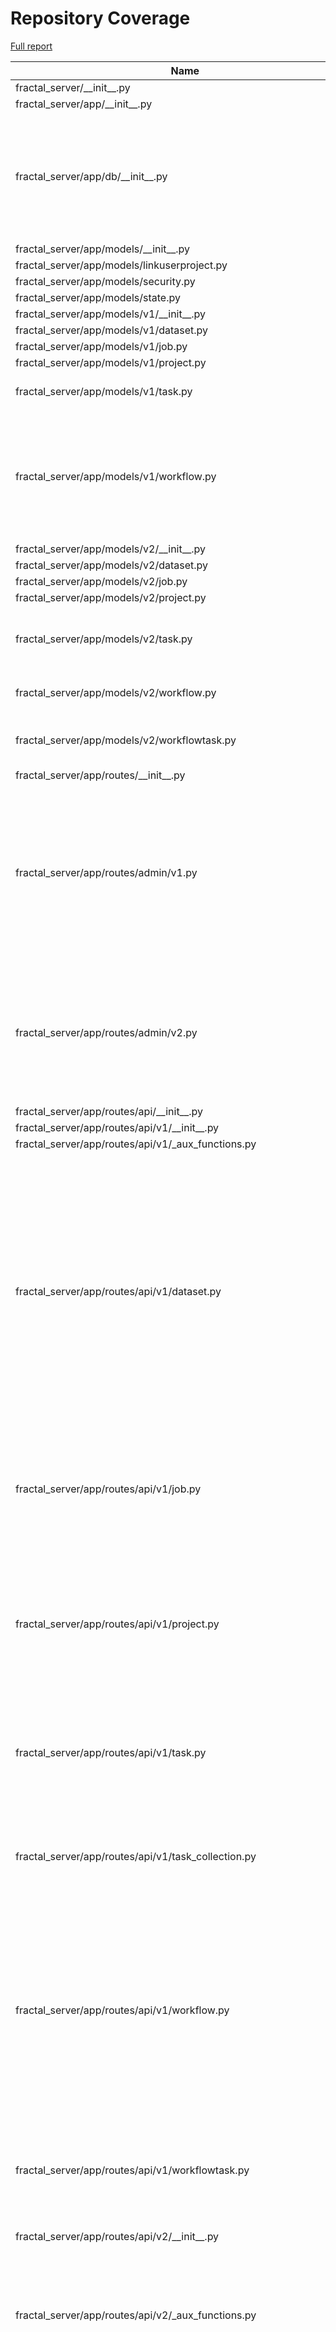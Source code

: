 # Repository Coverage

[Full report](https://htmlpreview.github.io/?https://github.com/fractal-analytics-platform/fractal-server/blob/python-coverage-comment-action-data/htmlcov/index.html)

| Name                                                                      |    Stmts |     Miss |   Branch |   BrPart |   Cover |   Missing |
|-------------------------------------------------------------------------- | -------: | -------: | -------: | -------: | ------: | --------: |
| fractal\_server/\_\_init\_\_.py                                           |        1 |        0 |        0 |        0 |    100% |           |
| fractal\_server/app/\_\_init\_\_.py                                       |        0 |        0 |        0 |        0 |    100% |           |
| fractal\_server/app/db/\_\_init\_\_.py                                    |       75 |        0 |       24 |        7 |     93% |36->35, 44->43, 52->51, 79->78, 108->107, 115->114, 128->127 |
| fractal\_server/app/models/\_\_init\_\_.py                                |        5 |        0 |        0 |        0 |    100% |           |
| fractal\_server/app/models/linkuserproject.py                             |        8 |        0 |        0 |        0 |    100% |           |
| fractal\_server/app/models/security.py                                    |       39 |        0 |        0 |        0 |    100% |           |
| fractal\_server/app/models/state.py                                       |       14 |        0 |        0 |        0 |    100% |           |
| fractal\_server/app/models/v1/\_\_init\_\_.py                             |        7 |        0 |        0 |        0 |    100% |           |
| fractal\_server/app/models/v1/dataset.py                                  |       29 |        0 |        2 |        1 |     97% |    70->69 |
| fractal\_server/app/models/v1/job.py                                      |       33 |        0 |        0 |        0 |    100% |           |
| fractal\_server/app/models/v1/project.py                                  |       15 |        0 |        0 |        0 |    100% |           |
| fractal\_server/app/models/v1/task.py                                     |       50 |        0 |       12 |        3 |     95% |57->56, 64->63, 68->67 |
| fractal\_server/app/models/v1/workflow.py                                 |       55 |        3 |       14 |        6 |     87% |62->61, 80, 87->86, 91->90, 128->127, 129, 132->131, 133 |
| fractal\_server/app/models/v2/\_\_init\_\_.py                             |        8 |        0 |        0 |        0 |    100% |           |
| fractal\_server/app/models/v2/dataset.py                                  |       27 |        0 |        2 |        1 |     97% |    54->53 |
| fractal\_server/app/models/v2/job.py                                      |       31 |        0 |        0 |        0 |    100% |           |
| fractal\_server/app/models/v2/project.py                                  |       16 |        0 |        0 |        0 |    100% |           |
| fractal\_server/app/models/v2/task.py                                     |       57 |        7 |       16 |        3 |     86% |46->45, 62-68, 71->70, 85, 87-93 |
| fractal\_server/app/models/v2/workflow.py                                 |       23 |        2 |        4 |        2 |     85% |38->37, 39, 42->41, 43 |
| fractal\_server/app/models/v2/workflowtask.py                             |       49 |        7 |       12 |        4 |     79% |53->52, 66, 73->72, 79-90 |
| fractal\_server/app/routes/\_\_init\_\_.py                                |        0 |        0 |        0 |        0 |    100% |           |
| fractal\_server/app/routes/admin/v1.py                                    |      181 |        0 |       94 |        8 |     97% |61->60, 99->98, 148->147, 201->200, 282->281, 311->307, 345->344, 374->370 |
| fractal\_server/app/routes/admin/v2.py                                    |      122 |        0 |       56 |        6 |     97% |56->55, 132->131, 161->157, 195->194, 224->220, 256->252 |
| fractal\_server/app/routes/api/\_\_init\_\_.py                            |        8 |        0 |        2 |        1 |     90% |    14->13 |
| fractal\_server/app/routes/api/v1/\_\_init\_\_.py                         |       16 |        0 |        0 |        0 |    100% |           |
| fractal\_server/app/routes/api/v1/\_aux\_functions.py                     |      111 |        0 |       46 |        0 |    100% |           |
| fractal\_server/app/routes/api/v1/dataset.py                              |      216 |        0 |       72 |       12 |     96% |46->41, 71->67, 102->98, 126->122, 164->160, 236->231, 265->261, 291->287, 332->328, 366->362, 434->430, 531->530 |
| fractal\_server/app/routes/api/v1/job.py                                  |       80 |        0 |       24 |        6 |     94% |31->30, 55->51, 77->73, 111->107, 145->141, 173->169 |
| fractal\_server/app/routes/api/v1/project.py                              |      188 |        7 |       55 |        7 |     94% |54->53, 73->72, 94-99, 108->107, 124->123, 150->149, 248->243, 451 |
| fractal\_server/app/routes/api/v1/task.py                                 |       93 |        1 |       36 |        6 |     95% |31->30, 51->50, 69->68, 102, 116->113, 169->168 |
| fractal\_server/app/routes/api/v1/task\_collection.py                     |      113 |        5 |       20 |        4 |     93% |61->44, 94, 134-135, 201->200, 224-225 |
| fractal\_server/app/routes/api/v1/workflow.py                             |      130 |        0 |       44 |        9 |     95% |52->48, 78->73, 108->104, 129->125, 181->177, 233->229, 266->261, 295->293, 339->338 |
| fractal\_server/app/routes/api/v1/workflowtask.py                         |       64 |        1 |       24 |        6 |     92% |43->38, 83->79, 104->100, 133->136, 144, 160->156 |
| fractal\_server/app/routes/api/v2/\_\_init\_\_.py                         |       20 |        0 |        0 |        0 |    100% |           |
| fractal\_server/app/routes/api/v2/\_aux\_functions.py                     |      135 |        9 |       60 |        9 |     90% |270, 315, 319, 355, 416, 426, 437, 451-452, 453->456 |
| fractal\_server/app/routes/api/v2/dataset.py                              |      130 |       19 |       42 |        9 |     79% |38->33, 63->59, 94->90, 118->114, 150->146, 199->198, 225->221, 253-257, 279-306 |
| fractal\_server/app/routes/api/v2/images.py                               |       87 |        3 |       42 |        8 |     91% |46->42, 81->76, 105, 125->exit, 130, 180->176, 193->exit, 197 |
| fractal\_server/app/routes/api/v2/job.py                                  |       79 |       31 |       24 |        8 |     54% |31->30, 39-51, 58->54, 67-73, 80->76, 101-105, 114->110, 123-137, 148->144, 166-167, 176->172, 187-200 |
| fractal\_server/app/routes/api/v2/project.py                              |      106 |        6 |       26 |        5 |     92% |33->32, 52->51, 73-78, 87->86, 103->102, 129->128 |
| fractal\_server/app/routes/api/v2/submit.py                               |       72 |        1 |       23 |        3 |     96% |43->38, 113->123, 192 |
| fractal\_server/app/routes/api/v2/task.py                                 |       99 |        0 |       44 |        5 |     97% |31->30, 55->54, 73->72, 111->108, 193->192 |
| fractal\_server/app/routes/api/v2/task\_collection.py                     |      113 |        5 |       20 |        4 |     93% |61->44, 94, 134-135, 202->201, 225-226 |
| fractal\_server/app/routes/api/v2/workflow.py                             |      147 |       48 |       56 |        8 |     60% |42->38, 68->63, 96->92, 120->116, 175->171, 229->225, 238-267, 275->270, 289-380, 384->383 |
| fractal\_server/app/routes/api/v2/workflowtask.py                         |       97 |       16 |       54 |        8 |     77% |31->26, 59, 117->113, 138->134, 186-201, 209->212, 219-227, 243->239 |
| fractal\_server/app/routes/auth.py                                        |       64 |       12 |       16 |        4 |     75% |68->67, 78-79, 90->89, 98->97, 126-149 |
| fractal\_server/app/routes/aux/\_\_init\_\_.py                            |        0 |        0 |        0 |        0 |    100% |           |
| fractal\_server/app/routes/aux/\_job.py                                   |       17 |        0 |        6 |        0 |    100% |           |
| fractal\_server/app/routes/aux/\_runner.py                                |        9 |        0 |        2 |        0 |    100% |           |
| fractal\_server/app/runner/async\_wrap.py                                 |       12 |        0 |        4 |        2 |     88% |21->20, 22->24 |
| fractal\_server/app/runner/exceptions.py                                  |       50 |        6 |       16 |        7 |     80% |97-99, 110, 115, 120, 123->126, 127 |
| fractal\_server/app/runner/executors/local/\_\_init\_\_.py                |        2 |        0 |        0 |        0 |    100% |           |
| fractal\_server/app/runner/executors/local/executor.py                    |       27 |        0 |        8 |        0 |    100% |           |
| fractal\_server/app/runner/executors/slurm/\_\_init\_\_.py                |        2 |        0 |        0 |        0 |    100% |           |
| fractal\_server/app/runner/executors/slurm/\_batching.py                  |       69 |        2 |       28 |        1 |     97% |   152-156 |
| fractal\_server/app/runner/executors/slurm/\_check\_jobs\_status.py       |       24 |        1 |       10 |        2 |     91% |25->31, 62 |
| fractal\_server/app/runner/executors/slurm/\_executor\_wait\_thread.py    |       47 |        3 |       16 |        1 |     94% |93->exit, 124-127 |
| fractal\_server/app/runner/executors/slurm/\_slurm\_config.py             |      155 |        9 |       54 |        6 |     93% |163-164, 181->185, 309, 327, 333, 348-355, 435-436 |
| fractal\_server/app/runner/executors/slurm/\_subprocess\_run\_as\_user.py |       45 |        1 |       16 |        1 |     97% |        88 |
| fractal\_server/app/runner/executors/slurm/executor.py                    |      404 |       26 |      137 |        9 |     93% |162, 174, 491, 589, 596, 818, 836-840, 862-872, 887, 954, 1033-1040, 1101->1100, 1166-1172 |
| fractal\_server/app/runner/filenames.py                                   |        6 |        0 |        0 |        0 |    100% |           |
| fractal\_server/app/runner/set\_start\_and\_last\_task\_index.py          |       15 |        0 |       12 |        0 |    100% |           |
| fractal\_server/app/runner/task\_files.py                                 |       37 |        1 |        6 |        2 |     93% |76, 88->87 |
| fractal\_server/app/runner/v1/\_\_init\_\_.py                             |      158 |        2 |       29 |        2 |     98% |   98, 170 |
| fractal\_server/app/runner/v1/\_common.py                                 |      166 |        8 |       48 |        4 |     94% |96-97, 100->exit, 107, 296, 298, 430-432 |
| fractal\_server/app/runner/v1/\_local/\_\_init\_\_.py                     |       23 |        1 |        4 |        1 |     93% |       160 |
| fractal\_server/app/runner/v1/\_local/\_local\_config.py                  |       34 |        0 |        8 |        0 |    100% |           |
| fractal\_server/app/runner/v1/\_local/\_submit\_setup.py                  |        8 |        0 |        0 |        0 |    100% |           |
| fractal\_server/app/runner/v1/\_slurm/\_\_init\_\_.py                     |       88 |        9 |       36 |       13 |     82% |76, 81, 213->217, 237, 239->248, 244->248, 248->253, 253->259, 263->278, 266-273, 281, 283->289, 298-299 |
| fractal\_server/app/runner/v1/\_slurm/\_submit\_setup.py                  |       10 |        0 |        0 |        0 |    100% |           |
| fractal\_server/app/runner/v1/\_slurm/get\_slurm\_config.py               |       64 |        7 |       30 |        4 |     84% |66->70, 93-98, 130, 137-141 |
| fractal\_server/app/runner/v1/common.py                                   |       34 |        1 |       10 |        1 |     95% |        28 |
| fractal\_server/app/runner/v1/handle\_failed\_job.py                      |       49 |        0 |       12 |        0 |    100% |           |
| fractal\_server/app/runner/v2/\_\_init\_\_.py                             |      165 |       56 |       41 |        7 |     61% |82-85, 87->exit, 91, 96-109, 123, 133-144, 276-334 |
| fractal\_server/app/runner/v2/\_local/\_\_init\_\_.py                     |       21 |        1 |        4 |        1 |     92% |       148 |
| fractal\_server/app/runner/v2/\_local/\_local\_config.py                  |       40 |       10 |       12 |        4 |     69% |54, 93, 99, 101->104, 107-117 |
| fractal\_server/app/runner/v2/\_local/\_submit\_setup.py                  |        9 |        0 |        0 |        0 |    100% |           |
| fractal\_server/app/runner/v2/\_slurm/\_\_init\_\_.py                     |       10 |        2 |        0 |        0 |     80% |   66, 131 |
| fractal\_server/app/runner/v2/components.py                               |        3 |        0 |        0 |        0 |    100% |           |
| fractal\_server/app/runner/v2/deduplicate\_list.py                        |       13 |        0 |        4 |        0 |    100% |           |
| fractal\_server/app/runner/v2/handle\_failed\_job.py                      |       54 |        8 |       12 |        2 |     82% |77-93, 96->106 |
| fractal\_server/app/runner/v2/merge\_outputs.py                           |       22 |        1 |        8 |        2 |     90% |23, 29->32 |
| fractal\_server/app/runner/v2/runner.py                                   |      113 |       14 |       48 |       12 |     83% |68, 111-114, 135, 144, 165, 177->182, 198-204, 208->214, 215, 221, 226-227 |
| fractal\_server/app/runner/v2/runner\_functions.py                        |       96 |       17 |       22 |        3 |     81% |62-64, 73, 128-129, 238, 297-336 |
| fractal\_server/app/runner/v2/runner\_functions\_low\_level.py            |       59 |        5 |       22 |        4 |     89% |44-45, 47->exit, 54, 99, 133 |
| fractal\_server/app/runner/v2/task\_interface.py                          |       29 |        5 |        4 |        1 |     76% |     22-28 |
| fractal\_server/app/runner/v2/v1\_compat.py                               |       10 |        6 |        0 |        0 |     40% |      8-21 |
| fractal\_server/app/schemas/\_\_init\_\_.py                               |        4 |        0 |        0 |        0 |    100% |           |
| fractal\_server/app/schemas/\_validators.py                               |       46 |        0 |       22 |        0 |    100% |           |
| fractal\_server/app/schemas/state.py                                      |       13 |        0 |        0 |        0 |    100% |           |
| fractal\_server/app/schemas/user.py                                       |       49 |        0 |        8 |        2 |     96% |76->68, 122->121 |
| fractal\_server/app/schemas/v1/\_\_init\_\_.py                            |       39 |        0 |        0 |        0 |    100% |           |
| fractal\_server/app/schemas/v1/applyworkflow.py                           |       62 |        0 |       12 |        2 |     97% |75->74, 86->85 |
| fractal\_server/app/schemas/v1/dataset.py                                 |       52 |        0 |        0 |        0 |    100% |           |
| fractal\_server/app/schemas/v1/dumps.py                                   |       40 |        0 |        0 |        0 |    100% |           |
| fractal\_server/app/schemas/v1/manifest.py                                |       41 |        0 |       12 |        2 |     96% |92->91, 124->123 |
| fractal\_server/app/schemas/v1/project.py                                 |       20 |        0 |        0 |        0 |    100% |           |
| fractal\_server/app/schemas/v1/task.py                                    |       62 |        0 |        0 |        0 |    100% |           |
| fractal\_server/app/schemas/v1/task\_collection.py                        |       42 |        0 |       12 |        2 |     96% |59->58, 73->72 |
| fractal\_server/app/schemas/v1/workflow.py                                |       67 |        0 |       11 |        2 |     97% |102->101, 168->167 |
| fractal\_server/app/schemas/v2/\_\_init\_\_.py                            |       34 |        0 |        0 |        0 |    100% |           |
| fractal\_server/app/schemas/v2/dataset.py                                 |       42 |        0 |        0 |        0 |    100% |           |
| fractal\_server/app/schemas/v2/dumps.py                                   |       52 |        2 |        4 |        2 |     93% |58->57, 64-65 |
| fractal\_server/app/schemas/v2/job.py                                     |       59 |        1 |       12 |        3 |     94% |50->49, 61->60, 67 |
| fractal\_server/app/schemas/v2/manifest.py                                |       63 |        0 |       34 |        3 |     97% |54->53, 134->133, 156->155 |
| fractal\_server/app/schemas/v2/project.py                                 |       20 |        0 |        0 |        0 |    100% |           |
| fractal\_server/app/schemas/v2/task.py                                    |       79 |        2 |        8 |        4 |     93% |38->37, 42, 95->94, 97 |
| fractal\_server/app/schemas/v2/task\_collection.py                        |       41 |        3 |       12 |        5 |     85% |54->53, 57, 62, 68->67, 73 |
| fractal\_server/app/schemas/v2/workflow.py                                |       39 |        1 |        7 |        2 |     93% |46->45, 48 |
| fractal\_server/app/schemas/v2/workflowtask.py                            |       69 |        0 |        4 |        1 |     99% |    88->87 |
| fractal\_server/app/security/\_\_init\_\_.py                              |      144 |       28 |       32 |        3 |     77% |114-127, 146-147, 152-161, 166-174, 188, 192, 316 |
| fractal\_server/config.py                                                 |      170 |        4 |       63 |       11 |     93% |76->75, 126->125, 204->203, 207, 216->exit, 228->227, 231, 235->exit, 276->275, 414-415, 420->exit |
| fractal\_server/images/\_\_init\_\_.py                                    |        2 |        0 |        0 |        0 |    100% |           |
| fractal\_server/images/models.py                                          |       28 |        0 |       12 |        2 |     95% |19->18, 40->39 |
| fractal\_server/images/tools.py                                           |       29 |        0 |       12 |        0 |    100% |           |
| fractal\_server/logger.py                                                 |       35 |        0 |        8 |        0 |    100% |           |
| fractal\_server/main.py                                                   |       33 |        6 |        2 |        1 |     80% |62-63, 73, 93->92, 99-107 |
| fractal\_server/syringe.py                                                |       29 |        2 |        8 |        3 |     86% |66->65, 83->82, 93-94, 97->96 |
| fractal\_server/tasks/\_\_init\_\_.py                                     |        0 |        0 |        0 |        0 |    100% |           |
| fractal\_server/tasks/endpoint\_operations.py                             |       76 |        0 |       26 |        4 |     96% |38->exit, 113->exit, 118->exit, 123->exit |
| fractal\_server/tasks/utils.py                                            |       46 |        0 |        6 |        0 |    100% |           |
| fractal\_server/tasks/v1/\_TaskCollectPip.py                              |       43 |        0 |       24 |        3 |     96% |29->28, 33->32, 57->56 |
| fractal\_server/tasks/v1/background\_operations.py                        |      145 |        1 |       28 |        3 |     98% |90->exit, 121->exit, 143 |
| fractal\_server/tasks/v1/get\_collection\_data.py                         |       11 |        0 |        2 |        0 |    100% |           |
| fractal\_server/tasks/v2/\_TaskCollectPip.py                              |       43 |        0 |       24 |        3 |     96% |29->28, 33->32, 57->56 |
| fractal\_server/tasks/v2/background\_operations.py                        |      158 |        2 |       38 |        5 |     96% |90->exit, 121->exit, 143, 226, 245->250 |
| fractal\_server/tasks/v2/get\_collection\_data.py                         |       11 |        0 |        2 |        0 |    100% |           |
| fractal\_server/utils.py                                                  |       22 |        0 |        2 |        0 |    100% |           |
|                                                                 **TOTAL** | **7272** |  **437** | **2082** |  **323** | **91%** |           |


## Setup coverage badge

Below are examples of the badges you can use in your main branch `README` file.

### Direct image

[![Coverage badge](https://raw.githubusercontent.com/fractal-analytics-platform/fractal-server/python-coverage-comment-action-data/badge.svg)](https://htmlpreview.github.io/?https://github.com/fractal-analytics-platform/fractal-server/blob/python-coverage-comment-action-data/htmlcov/index.html)

This is the one to use if your repository is private or if you don't want to customize anything.

### [Shields.io](https://shields.io) Json Endpoint

[![Coverage badge](https://img.shields.io/endpoint?url=https://raw.githubusercontent.com/fractal-analytics-platform/fractal-server/python-coverage-comment-action-data/endpoint.json)](https://htmlpreview.github.io/?https://github.com/fractal-analytics-platform/fractal-server/blob/python-coverage-comment-action-data/htmlcov/index.html)

Using this one will allow you to [customize](https://shields.io/endpoint) the look of your badge.
It won't work with private repositories. It won't be refreshed more than once per five minutes.

### [Shields.io](https://shields.io) Dynamic Badge

[![Coverage badge](https://img.shields.io/badge/dynamic/json?color=brightgreen&label=coverage&query=%24.message&url=https%3A%2F%2Fraw.githubusercontent.com%2Ffractal-analytics-platform%2Ffractal-server%2Fpython-coverage-comment-action-data%2Fendpoint.json)](https://htmlpreview.github.io/?https://github.com/fractal-analytics-platform/fractal-server/blob/python-coverage-comment-action-data/htmlcov/index.html)

This one will always be the same color. It won't work for private repos. I'm not even sure why we included it.

## What is that?

This branch is part of the
[python-coverage-comment-action](https://github.com/marketplace/actions/python-coverage-comment)
GitHub Action. All the files in this branch are automatically generated and may be
overwritten at any moment.